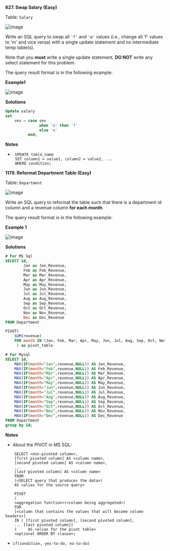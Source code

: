 **627. Swap Salary (Easy)**

Table: `Salary`

![image](https://user-images.githubusercontent.com/51500878/131238418-dafe3215-ed99-4a9e-a5dd-a8a32ff2bf11.png)

Write an SQL query to swap all `'f'` and `'m'` values (i.e., change all 'f' values to 'm' and vice versa) with a single update statement and no intermediate temp table(s).

Note that you **must** write a single update statement, **DO NOT** write any select statement for this problem.

The query result format is in the following example:

**Example1**

![image](https://user-images.githubusercontent.com/51500878/131238426-3d8a778d-318f-4aa8-bb20-2443111083cf.png)

**Solutions**

```sql
Update salary
set
    sex = case sex 
               when 'm' then 'f'
               else 'm'
          end;
```

**Notes**
- ```
   UPDATE table_name
   SET column1 = value1, column2 = value2, ...
   WHERE condition;
  ```


**1179. Reformat Department Table (Easy)**

Table: `Department`

![image](https://user-images.githubusercontent.com/51500878/131238586-7b8a5cc4-c9f3-4b8d-96ff-bf8dd83adfb8.png)

Write an SQL query to reformat the table such that there is a department id column and a revenue column **for each month**.

The query result format is in the following example:

**Example 1**

![image](https://user-images.githubusercontent.com/51500878/131238595-7ea517f0-da8c-42cf-856a-5dafe35b124f.png)

**Solutions**

```sql
# For MS Sql
SELECT id,
        Jan as Jan_Revenue,
        Feb as Feb_Revenue,
        Mar as Mar_Revenue,
        Apr as Apr_Revenue,
        May as May_Revenue,
        Jun as Jun_Revenue,
        Jul as Jul_Revenue,
        Aug as Aug_Revenue,
        Sep as Sep_Revenue,
        Oct as Oct_Revenue,
        Nov as Nov_Revenue,
        Dec as Dec_Revenue
FROM Department

PIVOT(
    SUM(revenue)
    FOR month IN (Jan, Feb, Mar, Apr, May, Jun, Jul, Aug, Sep, Oct, Nov, Dec)
     ) as pivot_table
```

```sql
# For Mysql
SELECT id,
	MAX(IF(month="Jan",revenue,NULL)) AS Jan_Revenue,
    MAX(IF(month="Feb",revenue,NULL)) AS Feb_Revenue,
    MAX(IF(month="Mar",revenue,NULL)) AS Mar_Revenue,
    MAX(IF(month="Apr",revenue,NULL)) AS Apr_Revenue,
    MAX(IF(month="May",revenue,NULL)) AS May_Revenue,
    MAX(IF(month="Jun",revenue,NULL)) AS Jun_Revenue,
    MAX(IF(month="Jul",revenue,NULL)) AS Jul_Revenue,
    MAX(IF(month="Aug",revenue,NULL)) AS Aug_Revenue,
    MAX(IF(month="Sep",revenue,NULL)) AS Sep_Revenue,
    MAX(IF(month="Oct",revenue,NULL)) AS Oct_Revenue,
    MAX(IF(month="Nov",revenue,NULL)) AS Nov_Revenue,
    MAX(IF(month="Dec",revenue,NULL)) AS Dec_Revenue
FROM Department
group by id;
```

**Notes**
- About the PIVOT in MS SQL:
```
    SELECT <non-pivoted column>,  
    [first pivoted column] AS <column name>,  
    [second pivoted column] AS <column name>,  
    ...  
    [last pivoted column] AS <column name>  
    FROM  
    (<SELECT query that produces the data>)   
    AS <alias for the source query>  
    
    PIVOT  
    (  
    <aggregation function>(<column being aggregated>)  
    FOR   
    [<column that contains the values that will become column headers>]   
    IN ( [first pivoted column], [second pivoted column],  
    ... [last pivoted column])  
    )     AS <alias for the pivot table>  
    <optional ORDER BY clause>;  
```
- `if(condition, yes-to-do, no-to-do)` 
